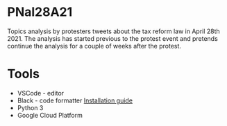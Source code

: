 # PNal28A21

Topics analysis by protesters tweets about the tax reform law in April 28th 2021. The analysis has started previous to the protest event and pretends continue the analysis for a couple of weeks after the protest.

# Tools

* VSCode - editor
* Black  - code formatter [Installation guide](https://dev.to/adamlombard/how-to-use-the-black-python-code-formatter-in-vscode-3lo0)
* Python 3
* Google Cloud Platform 
